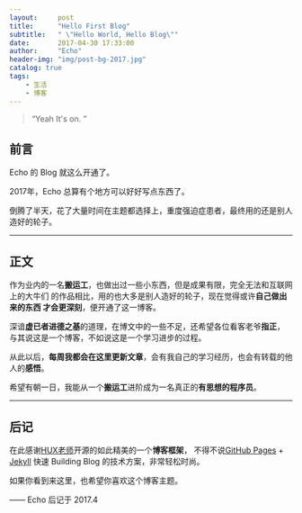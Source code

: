 ```yaml
---
layout:     post
title:      "Hello First Blog"
subtitle:   " \"Hello World, Hello Blog\""
date:       2017-04-30 17:33:00
author:     "Echo"
header-img: "img/post-bg-2017.jpg"
catalog: true
tags:
    - 生活
    - 博客
---
```


> “Yeah It's on. ”


## 前言

Echo 的 Blog 就这么开通了。

2017年，Echo 总算有个地方可以好好写点东西了。

倒腾了半天，花了大量时间在主题都选择上，重度强迫症患者，最终用的还是别人造好的轮子。


---
## 正文

作为业内的一名**搬运工**，也做出过一些小东西，但是成果有限，完全无法和互联网上的大牛们
的作品相比，用的也大多是别人造好的轮子，现在觉得或许**自己做出来的东西
才会更深刻**，便开通了这一博客。

深谙**虚已者进德之基**的道理，在博文中的一些不足，还希望各位看客老爷**指正**，
与其说这是一个博客，不如说这是一个学习进步的过程。

从此以后，**每周我都会在这里更新文章**，会有我自己的学习经历，也会有转载的他人的**感悟**。

希望有朝一日，我能从一个**搬运工**进阶成为一名真正的**有思想的程序员**。


---
## 后记

在此感谢[HUX老师](http://huangxuan.me/)开源的如此精美的一个**博客框架**，
不得不说[GitHub Pages](https://pages.github.com/) + [Jekyll](http://jekyllrb.com/) 
快速 Building Blog 的技术方案，非常轻松时尚。

如果你看到来这里，也希望你喜欢这个博客主题。

—— Echo 后记于 2017.4


